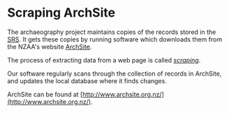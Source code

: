 Scraping ArchSite
=================

The archaeography project maintains copies of the records stored in
the [SRS](/manuals/nzaa/site_recording_scheme). It gets these copies
by running software which downloads them from the NZAA's website
[ArchSite](http://www.archsite.org.nz/).

The process of extracting data from a web page is called
[_scraping_](https://en.wikipedia.org/wiki/Web_scraping). 

Our software regularly scans through the collection of records in
ArchSite, and updates the local database where it finds changes.


ArchSite can be found at
[http://www.archsite.org.nz/](http://www.archsite.org.nz/).
